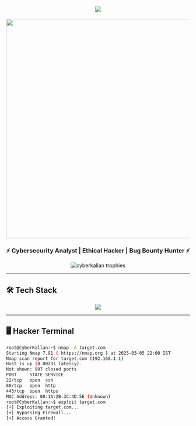 <!-- CENTERED HACKER INTRO -->
<h1 align="center">
  <img src="https://readme-typing-svg.herokuapp.com?font=monospace&size=24&color=00FF00&center=true&vCenter=true&width=600&lines=Welcome+to+CyberKallan's+World...;Initializing+Hack+Environment...;Access+Granted...;Enjoy+Your+Stay!" />
</h1>

<!-- CYBERPUNK PROFILE IMAGE -->
<p align="center">
  <img src="https://i.ibb.co/FL0WSDpn/Picsart-25-03-05-21-34-45-704.jpg" width="600">
</p>

<!-- SHORT BIO -->
<h3 align="center">⚡ Cybersecurity Analyst | Ethical Hacker | Bug Bounty Hunter ⚡</h3>

<p align="center">
  <img src="https://github-profile-trophy.vercel.app/?username=cyberkallan&theme=matrix&row=1&column=6" alt="cyberkallan trophies" />
</p>

---

## **🛠️ Tech Stack**
<p align="center">
  <img src="https://skillicons.dev/icons?i=python,javascript,html,css,bootstrap,nodejs,mysql,mongodb,linux,git,github,aws,hacking" />
</p>

---

## **🖥️ Hacker Terminal**
```sh
root@CyberKallan:~$ nmap -A target.com
Starting Nmap 7.91 ( https://nmap.org ) at 2025-03-05 22:00 IST
Nmap scan report for target.com (192.168.1.1)
Host is up (0.0023s latency).
Not shown: 997 closed ports
PORT     STATE SERVICE
22/tcp   open  ssh
80/tcp   open  http
443/tcp  open  https
MAC Address: 00:1A:2B:3C:4D:5E (Unknown)
root@CyberKallan:~$ exploit target.com
[+] Exploiting target.com...
[+] Bypassing Firewall...
[+] Access Granted!
